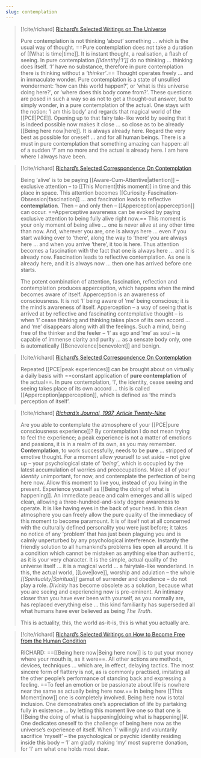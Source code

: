 ```yaml
---
slug: contemplation
---
```


> [!cite/richard] [Richard’s Selected Writings  on  The Universe](https://actualfreedom.com.au/richard/selectedwriting/sw-universe.htm)
> 
> Pure contemplation is not thinking ‘about’ something … which is the usual way of thought. ==Pure contemplation does not take a duration of [[What is time|time]]. It is instant thought, a realisation, a flash of seeing. In pure contemplation _[[Identity|‘I’]]_ do no thinking ... thinking does itself. _‘I’_ have no substance, therefore in pure contemplation there is thinking without a _‘thinker’_.== Thought operates freely ... and in immaculate wonder. Pure contemplation is a state of unsullied wonderment: ‘how can this world happen?’, or ‘what is this universe doing here?’, or ‘where does this body come from?’. These questions are posed in such a way so as not to get a thought-out answer, but to simply wonder, in a pure contemplation of the actual. One stays with the notion: ‘I am this body’ and regards that magical world of the [[PCE|PCE]]. Opening up to that fairy tale-like world by seeing that it is indeed possible now makes it close … so close as to be already [[Being here now|here]]. It is always already here. Regard the very best as possible for oneself ... and for all human beings. There is a must in pure contemplation that something amazing can happen: all of a sudden _‘I’_ am no more and the actual is already here. I am here where I always have been.

> [!cite/richard] [Richard’s Selected Correspondence On Contemplation](https://actualfreedom.com.au/richard/selectedcorrespondence/sc-contemplation.htm)
> 
> Being ‘alive’ is to be paying [[Aware-Cum-Attentive|attention]] – exclusive attention – to [[This Moment|this moment]] in time and this place in space. This attention becomes [[Curiosity-Fascination-Obsession|fascination]] ... and fascination leads to reflective **contemplation**. Then – and only then – [[Apperception|apperception]] can occur. ==Apperceptive awareness can be evoked by paying exclusive attention to being fully alive right now.== This moment is your only moment of being alive ... one is never alive at any other time than now. And, wherever you are, one is always here ... even if you start walking over to ‘there’, along the way to ‘there’ you are always here ... and when you arrive ‘there’, it too is here. Thus attention becomes a fascination with the fact that one is always here ... and it is already now. Fascination leads to reflective contemplation. As one is already here, and it is always now ... then one has arrived before one starts.
> 
> The potent combination of attention, fascination, reflection and contemplation produces apperception, which happens when the mind becomes aware of itself. Apperception is an awareness of consciousness. It is not ‘I’ being aware of ‘me’ being conscious; it is the mind’s awareness of itself. Apperception – a way of seeing that is arrived at by reflective and fascinating contemplative thought – is when ‘I’ cease thinking and thinking takes place of its own accord ... and ‘me’ disappears along with all the feelings. Such a mind, being free of the thinker and the feeler – ‘I’ as ego and ‘me’ as soul – is capable of immense clarity and purity ... as a sensate body only, one is automatically [[Benevolence|benevolent]] and benign.


> [!cite/richard] [Richard’s Selected Correspondence On Contemplation](https://actualfreedom.com.au/richard/selectedcorrespondence/sc-contemplation.htm)
> 
> Repeated [[PCE|peak experiences]] can be brought about on virtually a daily basis with ==constant application of **pure contemplation** of the actual==. In pure contemplation, ‘I’, the identity, cease seeing and seeing takes place of its own accord ... this is called [[Apperception|apperception]], which is defined as ‘the mind’s perception of itself’. 

> [!cite/richard] [_Richard’s Journal, 1997, Article Twenty-Nine_](http://www.actualfreedom.com.au/richard/selectedwriting/sw-pce.htm#WzTtDiV)
> 
> Are you able to contemplate the atmosphere of your [[PCE|pure consciousness experience]]? By contemplation I do not mean trying to feel the experience; a peak experience is not a matter of emotions and passions, it is in a realm of its own, as you may remember. **Contemplation**, to work successfully, needs to be **pure** … stripped of emotive thought. For a moment allow yourself to set aside – not give up – your psychological state of _‘being’_, which is occupied by the latest accumulation of worries and preoccupations. Make all of your _identity_ unimportant, for now, and contemplate the perfection of being here now. Allow this moment to live you, instead of you living in the present. Experience yourself as [[Being the doing of what is happening]]. An immediate peace and calm emerges and all is wiped clean, allowing a three-hundred-and-sixty degree awareness to operate. It is like having eyes in the back of your head. In this clean atmosphere you can freely allow the pure quality of the immediacy of this moment to become paramount. It is of itself not at all concerned with the culturally defined personality you were just before; it takes no notice of any ‘problem’ that has just been plaguing you and is calmly unperturbed by any psychological interference. Instantly the friendly solution to all humankind’s problems lies open all around. It is a condition which cannot be mistaken as anything else than authentic, as it is your very character. It is the simple, actual quality of the universe itself … it is a magical world … a fairytale-like wonderland. In this, the actual world, [[Love|love]], worship and adulation – the whole _[[Spirituality|Spiritual]]_ gamut of surrender and obedience – do not play a role. _Divinity_ has become obsolete as a solution, because what you are seeing and experiencing now is pre-eminent. An intimacy closer than you have ever been with yourself, as you normally are, has replaced everything else ... this kind familiarity has superseded all what humans have ever believed as being _The Truth_. 
> 
> This is actuality, this, the world as-it-is, this is what you actually are. 

> [!cite/richard] [Richard’s Selected Writings  on  How to Become Free from the Human Condition](https://actualfreedom.com.au/richard/selectedwriting/sw-method.htm)
> 
> RICHARD: ==[[Being here now|Being here now]] is to put your money where your mouth is, as it were==. All other actions are methods, devices, techniques ... which are, in effect, delaying tactics. The most sincere form of flattery is not, as is commonly practised, imitating all the other people’s performance of standing back and expressing a feeling. ==To feel an emotion or be passionate about life is nowhere near the same as actually being here now.== In being here [[This Moment|now]] one is completely involved. Being here now is total inclusion. One demonstrates one’s appreciation of life by partaking fully in existence ... by letting this moment live one so that one is [[Being the doing of what is happening|doing what is happening]]#. One dedicates oneself to the challenge of being here now as the universe’s experience of itself. When ‘I’ willingly and voluntarily sacrifice ‘myself’ – the psychological or psychic identity residing inside this body – ‘I’ am gladly making ‘my’ most supreme donation, for ‘I’ am what one holds most dear.